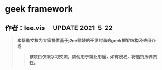 # **geek framework**
## **作者：lee.vis** &emsp;**UPDATE 2021-5-22**
> **本帮助文档为大家提供基于j2ee领域的开发封装的geek框架结构及使用介绍**
>
> > **该项目仅限学习交流，请勿用于商业用途，如有侵权，将追究法律责任。**

